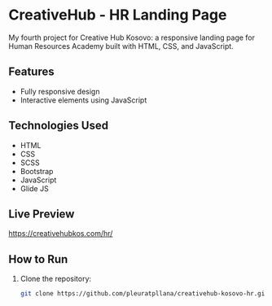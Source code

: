 # CreativeHub - HR Landing Page

My fourth project for Creative Hub Kosovo: a responsive landing page for Human Resources Academy built with HTML, CSS, and JavaScript.

## Features

- Fully responsive design
- Interactive elements using JavaScript

## Technologies Used

- HTML
- CSS
- SCSS
- Bootstrap
- JavaScript
- Glide JS

## Live Preview
https://creativehubkos.com/hr/

## How to Run

1. Clone the repository:
   ```bash
   git clone https://github.com/pleuratpllana/creativehub-kosovo-hr.git
